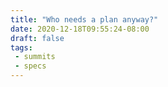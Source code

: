 ```yaml
---
title: "Who needs a plan anyway?"
date: 2020-12-18T09:55:24-08:00
draft: false
tags:
 - summits
 - specs
---
```


